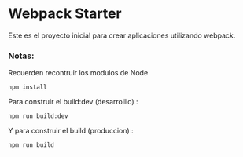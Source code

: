 # Webpack Starter

Este es el proyecto inicial para crear aplicaciones utilizando webpack.

### Notas:
Recuerden recontruir los modulos de Node
```
npm install
```
Para construir el build:dev (desarrolllo) :
```
npm run build:dev
```

Y para construir el build (produccion) :
```
npm run build
```